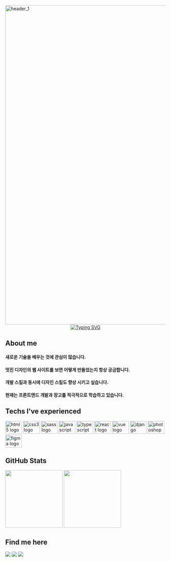 <img width="1000" alt="header_1" src="https://user-images.githubusercontent.com/99501431/209255979-ec22d6b7-6b32-4903-80da-71fd0490437d.png">
<div align="center">
    <a href="https://git.io/typing-svg"><img src="https://readme-typing-svg.demolab.com?font=Fira+Code&size=30&duration=2000&pause=1000&color=2F81F7&center=true&vCenter=true&width=435&lines=Hi%2C+I'm+Lee+MoonSeob;I+like+web+development" alt="Typing SVG" /></a>
</div>

<h2>About me</h2>
<div>
    <h4>새로운 기술을 배우는 것에 관심이 많습니다.</h4>
    <h4>멋진 디자인의 웹 사이트를 보면 어떻게 만들었는지 항상 궁금합니다.</h4>
    <h4>개발 스킬과 동시에 디자인 스킬도 향상 시키고 싶습니다.</h4>
    <h4>현재는 프론트엔드 개발과 장고를 적극적으로 학습하고 있습니다.</h4>
</div>

<h2>Techs I've experienced</h2>
<div>
    <img src="https://cdn.jsdelivr.net/gh/devicons/devicon/icons/html5/html5-original.svg" height="40" width="52" alt="html5 logo"  />
    <img src="https://cdn.jsdelivr.net/gh/devicons/devicon/icons/css3/css3-original.svg" height="40" width="52" alt="css3 logo"  />
    <img src="https://cdn.jsdelivr.net/gh/devicons/devicon/icons/sass/sass-original.svg" height="40" width="52" alt="sass logo" />
    <img src="https://cdn.jsdelivr.net/gh/devicons/devicon/icons/javascript/javascript-original.svg" height="40" width="52" alt="javascript logo"  />
    <img src="https://cdn.jsdelivr.net/gh/devicons/devicon/icons/typescript/typescript-original.svg" height="40" width="52" alt="typescript logo"  />
    <img src="https://cdn.jsdelivr.net/gh/devicons/devicon/icons/react/react-original.svg" height="40" width="52" alt="react logo"  />
    <img src="https://cdn.jsdelivr.net/gh/devicons/devicon/icons/vuejs/vuejs-original.svg" height="40" width="52" alt="vue logo"  />
    <img src="https://cdn.jsdelivr.net/gh/devicons/devicon/icons/django/django-plain.svg"" height="40" width="52" alt="django logo"  />
    <img src="https://cdn.jsdelivr.net/gh/devicons/devicon/icons/photoshop/photoshop-plain.svg" height="40" width="52" alt="photoshop logo"/>
    <img src="https://cdn.jsdelivr.net/gh/devicons/devicon/icons/figma/figma-original.svg" height="40" width="52" alt="figma logo"//>
</div>

<h2>GitHub Stats</h2>
<div>
    <img height="180em" src="https://github-readme-stats.vercel.app/api?username=galadriel91&show_icons=true&include_all_commits=true&theme=transparent">
    <img height="180em" src="https://github-readme-stats.vercel.app/api/top-langs/?username=galadriel91&layout=compact&theme=transparent">
</div>

<h2>Find me here</h2>
<div>
    <a href="https://whitetree.netlify.app/" target="_blank"><img src="https://img.shields.io/badge/website-1F6E8C?style=flat&logo=HomeAdvisor&logoColor=fff"></a>
    <a href="mailto:g_ala@naver.com"><img src="https://img.shields.io/badge/g_ala@naver.com-EA4335?style=flat&logo=Gmail&logoColor=fff"></a>
    <a href="https://github.com/galadriel91"><img src="https://hits.seeyoufarm.com/api/count/incr/badge.svg?url=https%3A%2F%2Fgithub.com%2Fgaladriel91&count_bg=%23222222&title_bg=%23555555&icon=github.svg&icon_color=%23FFFFFF&title=hits&edge_flat=false"/></a>
</div>
